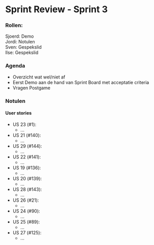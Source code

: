 # Sprint Review - Sprint 3

### Rollen:
Sjoerd: Demo\
Jordi: Notulen\
Sven: Gespekslid\
Ilse: Gespekslid

### Agenda
- Overzicht wat wel/niet af
- Eerst Demo aan de hand van Sprint Board met acceptatie criteria
- Vragen Postgame

### Notulen

#### User stories
- US 23 (#1):
  - ...
- US 21 (#140):
  - ...
- US 29 (#144):
  - ...
- US 22 (#141):
  - ...
- US 19 (#136):
  - ...
- US 20 (#139):
  - ...
- US 28 (#143):
  - ...
- US 26 (#21):
  - ...
- US 24 (#90):
  - ...
- US 25 (#89):
  - ...
- US 27 (#125):
  - ...
